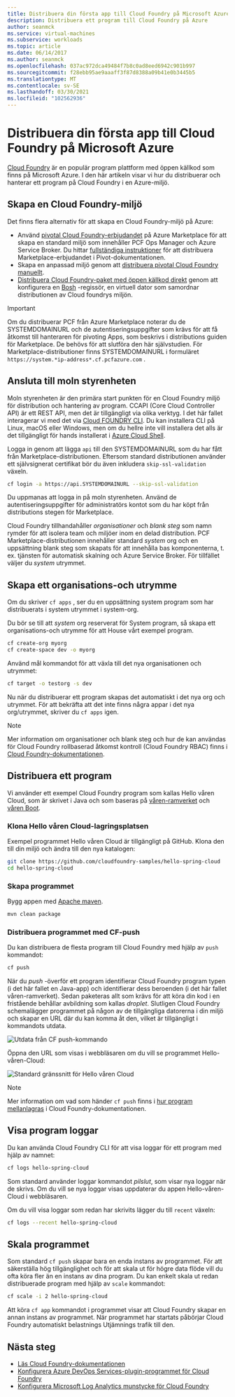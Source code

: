 ```yaml
---
title: Distribuera din första app till Cloud Foundry på Microsoft Azure
description: Distribuera ett program till Cloud Foundry på Azure
author: seanmck
ms.service: virtual-machines
ms.subservice: workloads
ms.topic: article
ms.date: 06/14/2017
ms.author: seanmck
ms.openlocfilehash: 037ac972dca49484f7b8c0ad8eed6942c901b997
ms.sourcegitcommit: f28ebb95ae9aaaff3f87d8388a09b41e0b3445b5
ms.translationtype: MT
ms.contentlocale: sv-SE
ms.lasthandoff: 03/30/2021
ms.locfileid: "102562936"
---
```

# <a name="deploy-your-first-app-to-cloud-foundry-on-microsoft-azure"></a>Distribuera din första app till Cloud Foundry på Microsoft Azure

[Cloud Foundry](https://cloudfoundry.org) är en populär program plattform med öppen källkod som finns på Microsoft Azure. I den här artikeln visar vi hur du distribuerar och hanterar ett program på Cloud Foundry i en Azure-miljö.

## <a name="create-a-cloud-foundry-environment"></a>Skapa en Cloud Foundry-miljö

Det finns flera alternativ för att skapa en Cloud Foundry-miljö på Azure:

- Använd [pivotal Cloud Foundry-erbjudandet][pcf-azuremarketplace] på Azure Marketplace för att skapa en standard miljö som innehåller PCF Ops Manager och Azure Service Broker. Du hittar [fullständiga instruktioner][pcf-azuremarketplace-pivotaldocs] för att distribuera Marketplace-erbjudandet i Pivot-dokumentationen.
- Skapa en anpassad miljö genom att [distribuera pivotal Cloud Foundry manuellt][pcf-custom].
- [Distribuera Cloud Foundry-paket med öppen källkod direkt][oss-cf-bosh] genom att konfigurera en [Bosh](https://bosh.io) -regissör, en virtuell dator som samordnar distributionen av Cloud foundrys miljön.

> [!IMPORTANT] 
> Om du distribuerar PCF från Azure Marketplace noterar du de SYSTEMDOMAINURL och de autentiseringsuppgifter som krävs för att få åtkomst till hanteraren för pivoting Apps, som beskrivs i distributions guiden för Marketplace. De behövs för att slutföra den här självstudien. För Marketplace-distributioner finns SYSTEMDOMAINURL i formuläret `https://system.*ip-address*.cf.pcfazure.com` .

## <a name="connect-to-the-cloud-controller"></a>Ansluta till moln styrenheten

Moln styrenheten är den primära start punkten för en Cloud Foundry miljö för distribution och hantering av program. CCAPI (Core Cloud Controller API) är ett REST API, men det är tillgängligt via olika verktyg. I det här fallet interagerar vi med det via [Cloud FOUNDRY CLI][cf-cli]. Du kan installera CLI på Linux, macOS eller Windows, men om du hellre inte vill installera det alls är det tillgängligt för hands installerat i [Azure Cloud Shell][cloudshell-docs].

Logga in genom att lägga `api` till den SYSTEMDOMAINURL som du har fått från Marketplace-distributionen. Eftersom standard distributionen använder ett självsignerat certifikat bör du även inkludera `skip-ssl-validation` växeln.

```bash
cf login -a https://api.SYSTEMDOMAINURL --skip-ssl-validation
```

Du uppmanas att logga in på moln styrenheten. Använd de autentiseringsuppgifter för administratörs kontot som du har köpt från distributions stegen för Marketplace.

Cloud Foundry tillhandahåller *organisationer* och *blank steg* som namn rymder för att isolera team och miljöer inom en delad distribution. PCF Marketplace-distributionen innehåller standard *system* org och en uppsättning blank steg som skapats för att innehålla bas komponenterna, t. ex. tjänsten för automatisk skalning och Azure Service Broker. För tillfället väljer du *system* utrymmet.


## <a name="create-an-org-and-space"></a>Skapa ett organisations-och utrymme

Om du skriver `cf apps` , ser du en uppsättning system program som har distribuerats i system utrymmet i system-org. 

Du bör se till att *system* org reserverat för System program, så skapa ett organisations-och utrymme för att House vårt exempel program.

```bash
cf create-org myorg
cf create-space dev -o myorg
```

Använd mål kommandot för att växla till det nya organisationen och utrymmet:

```bash
cf target -o testorg -s dev
```

Nu när du distribuerar ett program skapas det automatiskt i det nya org och utrymmet. För att bekräfta att det inte finns några appar i det nya org/utrymmet, skriver du `cf apps` igen.

> [!NOTE] 
> Mer information om organisationer och blank steg och hur de kan användas för Cloud Foundry rollbaserad åtkomst kontroll (Cloud Foundry RBAC) finns i [Cloud Foundry-dokumentationen][cf-orgs-spaces-docs].

## <a name="deploy-an-application"></a>Distribuera ett program

Vi använder ett exempel Cloud Foundry program som kallas Hello våren Cloud, som är skrivet i Java och som baseras på [våren-ramverket](https://spring.io) och [våren Boot](https://projects.spring.io/spring-boot/).

### <a name="clone-the-hello-spring-cloud-repository"></a>Klona Hello våren Cloud-lagringsplatsen

Exempel programmet Hello våren Cloud är tillgängligt på GitHub. Klona den till din miljö och ändra till den nya katalogen:

```bash
git clone https://github.com/cloudfoundry-samples/hello-spring-cloud
cd hello-spring-cloud
```

### <a name="build-the-application"></a>Skapa programmet

Bygg appen med [Apache maven](https://maven.apache.org).

```bash
mvn clean package
```

### <a name="deploy-the-application-with-cf-push"></a>Distribuera programmet med CF-push

Du kan distribuera de flesta program till Cloud Foundry med hjälp av `push` kommandot:

```bash
cf push
```

När du *push* -överför ett program identifierar Cloud Foundry program typen (i det här fallet en Java-app) och identifierar dess beroenden (i det här fallet våren-ramverket). Sedan paketeras allt som krävs för att köra din kod i en fristående behållar avbildning som kallas *droplet*. Slutligen Cloud Foundry schemalägger programmet på någon av de tillgängliga datorerna i din miljö och skapar en URL där du kan komma åt den, vilket är tillgängligt i kommandots utdata.

![Utdata från CF push-kommando][cf-push-output]

Öppna den URL som visas i webbläsaren om du vill se programmet Hello-våren-Cloud:

![Standard gränssnitt för Hello våren Cloud][hello-spring-cloud-basic]

> [!NOTE] 
> Mer information om vad som händer `cf push` finns i [hur program mellanlagras][cf-push-docs] i Cloud Foundry-dokumentationen.

## <a name="view-application-logs"></a>Visa program loggar

Du kan använda Cloud Foundry CLI för att visa loggar för ett program med hjälp av namnet:

```bash
cf logs hello-spring-cloud
```

Som standard använder loggar kommandot *pilslut*, som visar nya loggar när de skrivs. Om du vill se nya loggar visas uppdaterar du appen Hello-våren-Cloud i webbläsaren.

Om du vill visa loggar som redan har skrivits lägger du till `recent` växeln:

```bash
cf logs --recent hello-spring-cloud
```

## <a name="scale-the-application"></a>Skala programmet

Som standard `cf push` skapar bara en enda instans av programmet. För att säkerställa hög tillgänglighet och för att skala ut för högre data flöde vill du ofta köra fler än en instans av dina program. Du kan enkelt skala ut redan distribuerade program med hjälp av `scale` kommandot:

```bash
cf scale -i 2 hello-spring-cloud
```

Att köra `cf app` kommandot i programmet visar att Cloud Foundry skapar en annan instans av programmet. När programmet har startats påbörjar Cloud Foundry automatiskt belastnings Utjämnings trafik till den.


## <a name="next-steps"></a>Nästa steg

- [Läs Cloud Foundry-dokumentationen][cloudfoundry-docs]
- [Konfigurera Azure DevOps Services-plugin-programmet för Cloud Foundry][vsts-plugin]
- [Konfigurera Microsoft Log Analytics munstycke för Cloud Foundry][loganalytics-nozzle]

<!-- LINKS -->

[pcf-azuremarketplace]: https://azuremarketplace.microsoft.com/marketplace/apps/pivotal.pivotal-cloud-foundry
[pcf-custom]: https://docs.pivotal.io/pivotalcf/1-10/customizing/azure.html
[oss-cf-bosh]: https://github.com/cloudfoundry-incubator/bosh-azure-cpi-release/tree/master/docs
[pcf-azuremarketplace-pivotaldocs]: https://docs.pivotal.io/pivotalcf/customizing/pcf_azure.html
[cf-cli]: https://github.com/cloudfoundry/cli
[cloudshell-docs]: ../cloud-shell/overview.md
[cf-orgs-spaces-docs]: https://docs.cloudfoundry.org/concepts/roles.html
[spring-boot]: https://projects.spring.io/spring-boot/
[spring-framework]: https://spring.io
[cf-push-docs]: https://docs.cloudfoundry.org/concepts/how-applications-are-staged.html
[cloudfoundry-docs]: https://docs.cloudfoundry.org
[vsts-plugin]: https://github.com/Microsoft/vsts-cloudfoundry
[loganalytics-nozzle]: https://github.com/Azure/oms-log-analytics-firehose-nozzle

<!-- IMAGES -->
[cf-push-output]: ./media/cloudfoundry-deploy-your-first-app/cf-push-output.png
[hello-spring-cloud-basic]: ./media/cloudfoundry-deploy-your-first-app/hello-spring-cloud-basic.png